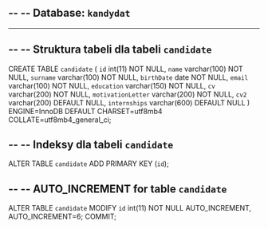 --
-- Database: `kandydat`
--

-- --------------------------------------------------------

--
-- Struktura tabeli dla tabeli `candidate`
--

CREATE TABLE `candidate` (
`id` int(11) NOT NULL,
`name` varchar(100) NOT NULL,
`surname` varchar(100) NOT NULL,
`birthDate` date NOT NULL,
`email` varchar(100) NOT NULL,
`education` varchar(150) NOT NULL,
`cv` varchar(200) NOT NULL,
`motivationLetter` varchar(200) NOT NULL,
`cv2` varchar(200) DEFAULT NULL,
`internships` varchar(600) DEFAULT NULL
) ENGINE=InnoDB DEFAULT CHARSET=utf8mb4 COLLATE=utf8mb4_general_ci;

--
-- Indeksy dla tabeli `candidate`
--
ALTER TABLE `candidate`
ADD PRIMARY KEY (`id`);

--
-- AUTO_INCREMENT for table `candidate`
--
ALTER TABLE `candidate`
MODIFY `id` int(11) NOT NULL AUTO_INCREMENT, AUTO_INCREMENT=6;
COMMIT;
